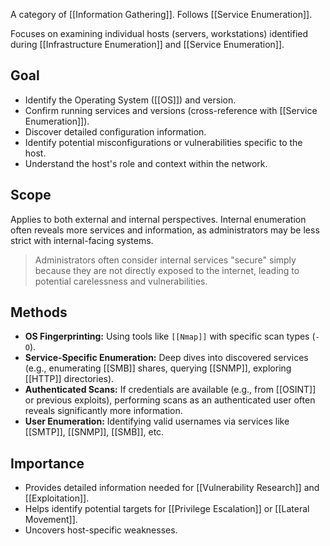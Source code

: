 A category of [[Information Gathering]]. Follows [[Service Enumeration]].

Focuses on examining individual hosts (servers, workstations) identified during [[Infrastructure Enumeration]] and [[Service Enumeration]].

## Goal

- Identify the Operating System ([[OS]]) and version.
- Confirm running services and versions (cross-reference with [[Service Enumeration]]).
- Discover detailed configuration information.
- Identify potential misconfigurations or vulnerabilities specific to the host.
- Understand the host's role and context within the network.

## Scope

Applies to both external and internal perspectives. Internal enumeration often reveals more services and information, as administrators may be less strict with internal-facing systems.

> Administrators often consider internal services "secure" simply because they are not directly exposed to the internet, leading to potential carelessness and vulnerabilities.

## Methods

- **OS Fingerprinting:** Using tools like `[[Nmap]]` with specific scan types (`-O`).
- **Service-Specific Enumeration:** Deep dives into discovered services (e.g., enumerating [[SMB]] shares, querying [[SNMP]], exploring [[HTTP]] directories).
- **Authenticated Scans:** If credentials are available (e.g., from [[OSINT]] or previous exploits), performing scans as an authenticated user often reveals significantly more information.
- **User Enumeration:** Identifying valid usernames via services like [[SMTP]], [[SNMP]], [[SMB]], etc.

## Importance

- Provides detailed information needed for [[Vulnerability Research]] and [[Exploitation]].
- Helps identify potential targets for [[Privilege Escalation]] or [[Lateral Movement]].
- Uncovers host-specific weaknesses. 